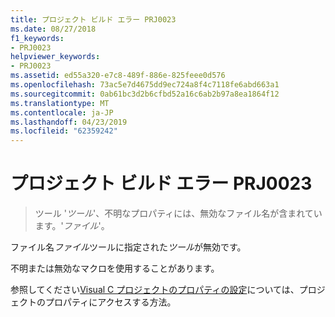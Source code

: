 ```yaml
---
title: プロジェクト ビルド エラー PRJ0023
ms.date: 08/27/2018
f1_keywords:
- PRJ0023
helpviewer_keywords:
- PRJ0023
ms.assetid: ed55a320-e7c8-489f-886e-825feee0d576
ms.openlocfilehash: 73ac5e7d4675dd9ec724a8f4c7118fe6abd663a1
ms.sourcegitcommit: 0ab61bc3d2b6cfbd52a16c6ab2b97a8ea1864f12
ms.translationtype: MT
ms.contentlocale: ja-JP
ms.lasthandoff: 04/23/2019
ms.locfileid: "62359242"
---
```

# <a name="project-build-error-prj0023"></a>プロジェクト ビルド エラー PRJ0023

> ツール '*ツール*'、不明なプロパティには、無効なファイル名が含まれています。'*ファイル*'。

ファイル名*ファイル*ツールに指定された*ツール*が無効です。

不明または無効なマクロを使用することがあります。

参照してください[Visual C プロジェクトのプロパティの設定](../../build/working-with-project-properties.md)については、プロジェクトのプロパティにアクセスする方法。